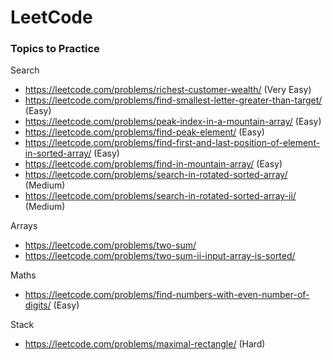 # LeetCode

### Topics to Practice

Search
- https://leetcode.com/problems/richest-customer-wealth/ (Very Easy)
- https://leetcode.com/problems/find-smallest-letter-greater-than-target/ (Easy)
- https://leetcode.com/problems/peak-index-in-a-mountain-array/ (Easy)
- https://leetcode.com/problems/find-peak-element/ (Easy)
- https://leetcode.com/problems/find-first-and-last-position-of-element-in-sorted-array/ (Easy)
- https://leetcode.com/problems/find-in-mountain-array/ (Easy)
- https://leetcode.com/problems/search-in-rotated-sorted-array/ (Medium)
- https://leetcode.com/problems/search-in-rotated-sorted-array-ii/ (Medium)

Arrays
- https://leetcode.com/problems/two-sum/
- https://leetcode.com/problems/two-sum-ii-input-array-is-sorted/

Maths
- https://leetcode.com/problems/find-numbers-with-even-number-of-digits/ (Easy)

Stack
- https://leetcode.com/problems/maximal-rectangle/ (Hard)

